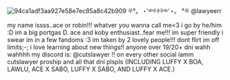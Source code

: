 ![94ca1adf3aa927e58e7ec85a8c42b909](https://github.com/user-attachments/assets/a74298bb-0fb7-4714-b49b-d5d264feb63a)
⛧°。 ⋆༺♱༻⋆。 °⛧   @lawyeerr
my name issss..ace or robin!!! whatver you wanna call me<3
i go by he/him :D
im a big portgas D. ace and koby enthusiast..fear me!!!
im super friendly i swear
im in a few fandoms :3 
im taken by 2 lovely people!!! dont flirt im off limits;-;
i love learning about new things!!
anyone over 19/20+ dni wahh wahhhh
my discord is: @cutslawyer !!
on every other social iamm cutslawyer 
proship and all that dni plspls (INCLUDING LUFFY X BOA, LAWLU, ACE X SABO, LUFFY X SABO, AND LUFFY X ACE.)
<!---
lawyeerr/lawyeerr is a ✨ special ✨ repository because its `README.md` (this file) appears on your GitHub profile.
You can click the Preview link to take a look at your changes.
--->

